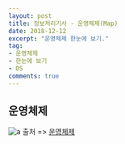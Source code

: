 ```yaml
---
layout: post
title: 정보처리기사 - 운영체제(Map)
date: 2018-12-12
excerpt: "운영체제 한눈에 보기."
tag: 
- 운영체제
- 한눈에 보기
- OS
comments: true
---
```

## 운영체제 

![a](https://user-images.githubusercontent.com/33630505/49868832-ea35ca80-fe51-11e8-8f44-501d312c6878.JPG) 
출처 => [운영체제](https://wkdtjsgur100.github.io/os-summary-2)


